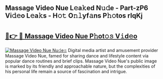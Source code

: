 ## Massage Video Nue L𝚎a𝚔ed N𝚞𝚍e - Part-zP6 Vi𝚍𝚎o L𝚎a𝚔s - H𝚘𝚝 O𝚗𝚕yf𝚊ns P𝚑𝚘tos rlqKj

# <h2><a href="http://kf3e2v.oniu.top/?m=Massage+Video+Nue">🔗👉 🔴 Massage Video Nue P𝚑ot𝚘𝚜 V𝚒d𝚎o</a></h2>

[![Massage Video Nue Nu𝚍e𝚜](https://i.imgur.com/0qMVB7G.gif)](http://kf3e2v.oniu.top/?m=Massage+Video+Nue)
Digital media artist and amusement provider Massage Video Nue, famed for sharing dance and lifestyle content via popular dance routines and brief clips. Massage Video Nue's public image is marked by its friendly and approachable nature, but the complexities of his personal life remain a source of fascination and intrigue.  
